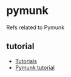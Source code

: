 # pymunk
Refs related to Pymunk


## tutorial
+ [Tutorials](http://www.pymunk.org/en/latest/tutorials.html)
+ [Pymunk tutorial](https://pymunk-tutorial.readthedocs.io/en/latest/)
